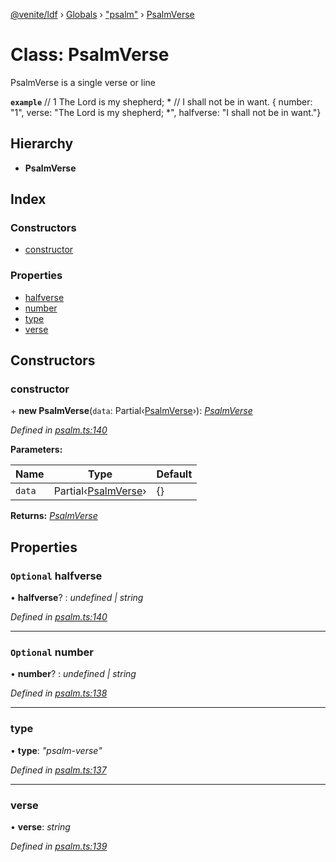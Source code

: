 [@venite/ldf](../README.md) › [Globals](../globals.md) › ["psalm"](../modules/_psalm_.md) › [PsalmVerse](_psalm_.psalmverse.md)

# Class: PsalmVerse

PsalmVerse is a single verse or line

**`example`** 
// 1  The Lord is my shepherd; *
//      I shall not be in want.
{ number: "1", verse: "The Lord is my shepherd; *", halfverse: "I shall not be in want."}

## Hierarchy

* **PsalmVerse**

## Index

### Constructors

* [constructor](_psalm_.psalmverse.md#constructor)

### Properties

* [halfverse](_psalm_.psalmverse.md#optional-halfverse)
* [number](_psalm_.psalmverse.md#optional-number)
* [type](_psalm_.psalmverse.md#type)
* [verse](_psalm_.psalmverse.md#verse)

## Constructors

###  constructor

\+ **new PsalmVerse**(`data`: Partial‹[PsalmVerse](_psalm_.psalmverse.md)›): *[PsalmVerse](_psalm_.psalmverse.md)*

*Defined in [psalm.ts:140](https://github.com/gbj/venite/blob/fcd7c9d/ldf/src/psalm.ts#L140)*

**Parameters:**

Name | Type | Default |
------ | ------ | ------ |
`data` | Partial‹[PsalmVerse](_psalm_.psalmverse.md)› | {} |

**Returns:** *[PsalmVerse](_psalm_.psalmverse.md)*

## Properties

### `Optional` halfverse

• **halfverse**? : *undefined | string*

*Defined in [psalm.ts:140](https://github.com/gbj/venite/blob/fcd7c9d/ldf/src/psalm.ts#L140)*

___

### `Optional` number

• **number**? : *undefined | string*

*Defined in [psalm.ts:138](https://github.com/gbj/venite/blob/fcd7c9d/ldf/src/psalm.ts#L138)*

___

###  type

• **type**: *"psalm-verse"*

*Defined in [psalm.ts:137](https://github.com/gbj/venite/blob/fcd7c9d/ldf/src/psalm.ts#L137)*

___

###  verse

• **verse**: *string*

*Defined in [psalm.ts:139](https://github.com/gbj/venite/blob/fcd7c9d/ldf/src/psalm.ts#L139)*
